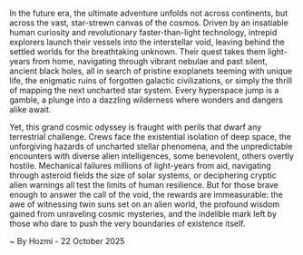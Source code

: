 
In the future era, the ultimate adventure unfolds not across continents, but across the vast, star-strewn canvas of the cosmos. Driven by an insatiable human curiosity and revolutionary faster-than-light technology, intrepid explorers launch their vessels into the interstellar void, leaving behind the settled worlds for the breathtaking unknown. Their quest takes them light-years from home, navigating through vibrant nebulae and past silent, ancient black holes, all in search of pristine exoplanets teeming with unique life, the enigmatic ruins of forgotten galactic civilizations, or simply the thrill of mapping the next uncharted star system. Every hyperspace jump is a gamble, a plunge into a dazzling wilderness where wonders and dangers alike await.

Yet, this grand cosmic odyssey is fraught with perils that dwarf any terrestrial challenge. Crews face the existential isolation of deep space, the unforgiving hazards of uncharted stellar phenomena, and the unpredictable encounters with diverse alien intelligences, some benevolent, others overtly hostile. Mechanical failures millions of light-years from aid, navigating through asteroid fields the size of solar systems, or deciphering cryptic alien warnings all test the limits of human resilience. But for those brave enough to answer the call of the void, the rewards are immeasurable: the awe of witnessing twin suns set on an alien world, the profound wisdom gained from unraveling cosmic mysteries, and the indelible mark left by those who dare to push the very boundaries of existence itself.

~ By Hozmi - 22 October 2025
